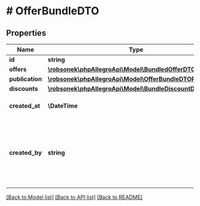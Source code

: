# # OfferBundleDTO

## Properties

Name | Type | Description | Notes
------------ | ------------- | ------------- | -------------
**id** | **string** | Bundle ID. |
**offers** | [**\robsonek\phpAllegroApi\Model\BundledOfferDTO[]**](BundledOfferDTO.md) | Offers included in bundle. |
**publication** | [**\robsonek\phpAllegroApi\Model\OfferBundleDTOPublication**](OfferBundleDTOPublication.md) |  |
**discounts** | [**\robsonek\phpAllegroApi\Model\BundleDiscountDTO[]**](BundleDiscountDTO.md) | Discounts on marketplaces. |
**created_at** | **\DateTime** | When this bundle was created in &lt;a href&#x3D;\&quot;https://en.wikipedia.org/wiki/ISO_8601\&quot; target&#x3D;\&quot;_blank\&quot;&gt;ISO_8601&lt;/a&gt; format. |
**created_by** | **string** | Who created this bundle. It is set to: &lt;ul&gt; &lt;li&gt; &#x60;USER&#x60; for all bundles created by seller on Allegro web page or via public API;&lt;/li&gt; &lt;li&gt; &#x60;ALLEGRO&#x60; when bundle was created &lt;a href&#x3D;\&quot;https://allegro.pl/dla-sprzedajacych/automatycznie-laczymy-wybrane-oferty-w-zestaw-K6VYllRgbs0\&quot; target&#x3D;\&quot;_blank\&quot;&gt;automatically&lt;/a&gt; by Allegro. &lt;/li&gt; &lt;/ul&gt; |

[[Back to Model list]](../../README.md#models) [[Back to API list]](../../README.md#endpoints) [[Back to README]](../../README.md)
